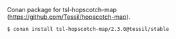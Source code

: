 Conan package for tsl-hopscotch-map (https://github.com/Tessil/hopscotch-map).

```
$ conan install tsl-hopscotch-map/2.3.0@tessil/stable
```
